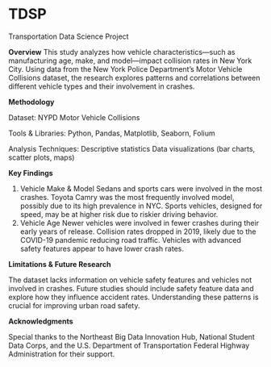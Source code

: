 # TDSP
Transportation Data Science Project

**Overview**
This study analyzes how vehicle characteristics—such as manufacturing age, make, and model—impact collision rates in New York City. Using data from the New York Police Department’s Motor Vehicle Collisions dataset, the research explores patterns and correlations between different vehicle types and their involvement in crashes.

**Methodology**

Dataset: NYPD Motor Vehicle Collisions

Tools & Libraries: Python, Pandas, Matplotlib, Seaborn, Folium

Analysis Techniques:
Descriptive statistics
Data visualizations (bar charts, scatter plots, maps)

**Key Findings**

1. Vehicle Make & Model
Sedans and sports cars were involved in the most crashes.
Toyota Camry was the most frequently involved model, possibly due to its high prevalence in NYC.
Sports vehicles, designed for speed, may be at higher risk due to riskier driving behavior.
2. Vehicle Age
Newer vehicles were involved in fewer crashes during their early years of release.
Collision rates dropped in 2019, likely due to the COVID-19 pandemic reducing road traffic.
Vehicles with advanced safety features appear to have lower crash rates.

**Limitations & Future Research**

The dataset lacks information on vehicle safety features and vehicles not involved in crashes.
Future studies should include safety feature data and explore how they influence accident rates.
Understanding these patterns is crucial for improving urban road safety.

**Acknowledgments**

Special thanks to the Northeast Big Data Innovation Hub, National Student Data Corps, and the U.S. Department of Transportation Federal Highway Administration for their support.
